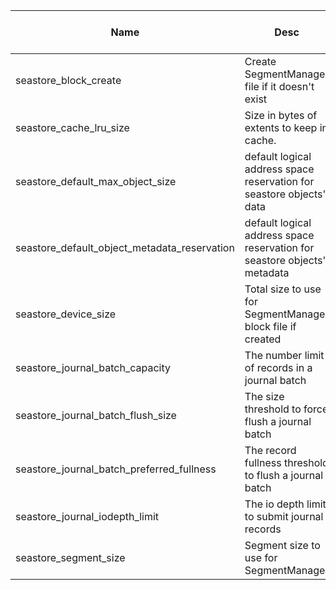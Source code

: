 | Name | Desc | Level | Type | non-Daemon Default | Daemon Default | Min | Max | Valid Values | verbatim | See also | Flags | Services | Validator | Long Desc | Tags |
| --- | --- | --- | --- | --- | --- | --- | --- | --- | --- | --- | --- | --- | --- | --- | --- |
| <span id="SP_seastore_block_create">seastore_block_create</span> |  Create SegmentManager file if it doesn't exist | Dev | Bool | True |  |  |  |  |  | [[seastore_device_size](./crimson/seastore.md#SP_seastore_device_size)] |  |  |  |  |  |
| <span id="SP_seastore_cache_lru_size">seastore_cache_lru_size</span> |  Size in bytes of extents to keep in cache. | Advanced | Size | 64_M |  |  |  |  |  |  |  |  |  |  |  |
| <span id="SP_seastore_default_max_object_size">seastore_default_max_object_size</span> |  default logical address space reservation for seastore objects' data | Dev | Uint | 16 M (uint) |  |  |  |  |  |  |  |  |  |  |  |
| <span id="SP_seastore_default_object_metadata_reservation">seastore_default_object_metadata_reservation</span> |  default logical address space reservation for seastore objects' metadata | Dev | Uint | 16 M (uint) |  |  |  |  |  |  |  |  |  |  |  |
| <span id="SP_seastore_device_size">seastore_device_size</span> |  Total size to use for SegmentManager block file if created | Dev | Size | 50_G |  |  |  |  |  |  |  |  |  |  |  |
| <span id="SP_seastore_journal_batch_capacity">seastore_journal_batch_capacity</span> |  The number limit of records in a journal batch | Dev | Uint | 16 |  |  |  |  |  |  |  |  |  |  |  |
| <span id="SP_seastore_journal_batch_flush_size">seastore_journal_batch_flush_size</span> |  The size threshold to force flush a journal batch | Dev | Size | 16_M |  |  |  |  |  |  |  |  |  |  |  |
| <span id="SP_seastore_journal_batch_preferred_fullness">seastore_journal_batch_preferred_fullness</span> |  The record fullness threshold to flush a journal batch | Dev | Float | 0.95 |  |  |  |  |  |  |  |  |  |  |  |
| <span id="SP_seastore_journal_iodepth_limit">seastore_journal_iodepth_limit</span> |  The io depth limit to submit journal records | Dev | Uint | 5 |  |  |  |  |  |  |  |  |  |  |  |
| <span id="SP_seastore_segment_size">seastore_segment_size</span> |  Segment size to use for SegmentManager | Advanced | Size | 64_M |  |  |  |  |  |  |  |  |  |  |  |

